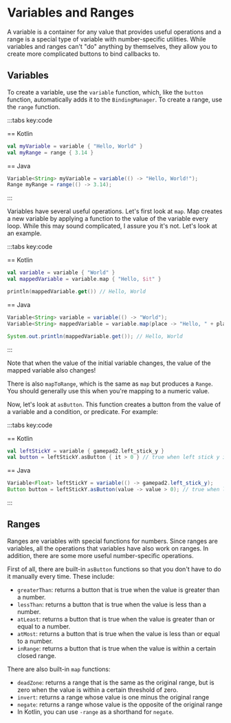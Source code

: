 # Variables and Ranges

A variable is a container for any value that provides useful operations and
a range is a special type of variable with number-specific utilities. While
variables and ranges can't "do" anything by themselves, they allow you
to create more complicated buttons to bind callbacks to.

## Variables

To create a variable, use the `variable` function, which, like the `button`
function, automatically adds it to the `BindingManager`. To create a range,
use the `range` function.

:::tabs key:code

== Kotlin

```kotlin
val myVariable = variable { "Hello, World" }
val myRange = range { 3.14 }
```

== Java

```java
Variable<String> myVariable = variable(() -> "Hello, World!");
Range myRange = range(() -> 3.14);
```

:::

Variables have several useful operations. Let's first look at `map`. Map
creates a new variable by applying a function to the value of the variable
every loop. While this may sound complicated, I assure you it's not. Let's
look at an example.

:::tabs key:code

== Kotlin

```kotlin
val variable = variable { "World" }
val mappedVariable = variable.map { "Hello, $it" }

println(mappedVariable.get()) // Hello, World
```

== Java

```java
Variable<String> variable = variable(() -> "World");
Variable<String> mappedVariable = variable.map(place -> "Hello, " + place);

System.out.println(mappedVariable.get()); // Hello, World
```

:::

Note that when the value of the initial variable changes, the value of the
mapped variable also changes!

There is also `mapToRange`, which is the same as `map` but produces a
`Range`. You should generally use this when you're mapping to a numeric value.

Now, let's look at `asButton`. This function creates a button from the value
of a variable and a condition, or predicate. For example:

:::tabs key:code

== Kotlin

```kotlin
val leftStickY = variable { gamepad2.left_stick_y }
val button = leftStickY.asButton { it > 0 } // true when left stick y is positive.
```

== Java

```java
Variable<Float> leftStickY = variable(() -> gamepad2.left_stick_y);
Button button = leftStickY.asButton(value -> value > 0); // true when left stick y is positive.
```

:::

## Ranges

Ranges are variables with special functions for numbers. Since ranges are 
variables, all the operations that variables have also work on ranges. In 
addition, there are some more useful number-specific operations.

First of all, there are built-in `asButton` functions so that you don't have 
to do it manually every time. These include:

- `greaterThan`: returns a button that is true when the value is greater 
  than a number.
- `lessThan`: returns a button that is true when the value is less than a 
  number.
- `atLeast`: returns a button that is true when the value is greater than or 
  equal to a number.
- `atMost`: returns a button that is true when the value is less than or 
  equal to a number.
- `inRange`: returns a button that is true when the value is within a 
  certain closed range.

There are also built-in `map` functions:

- `deadZone`: returns a range that is the same as the original range, but is 
  zero when the value is within a certain threshold of zero.
- `invert`: returns a range whose value is one minus the original range
- `negate`: returns a range whose value is the opposite of the original range
- In Kotlin, you can use `-range` as a shorthand for `negate`.